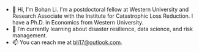 - 👋 Hi, I’m Bohan Li. I'm a postdoctoral fellow at Western University and Research Associate with the Institute for Catastrophic Loss Reduction. I have a Ph.D. in Economics from Western University.
- 🌱 I’m currently learning about disaster resilience, data science, and risk management.
- 📫 You can reach me at bli17@outlook.com.
